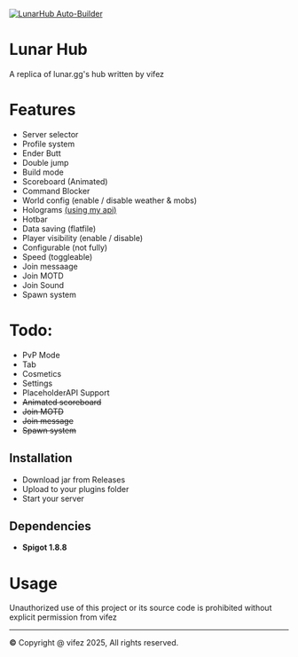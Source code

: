 [![LunarHub Auto-Builder](https://github.com/Krypton-Development/Lunar-Hub/actions/workflows/build.yml/badge.svg?event=workflow_run)](https://github.com/Krypton-Development/Lunar-Hub/actions/workflows/build.yml)

# Lunar Hub
A replica of lunar.gg's hub written by vifez

# Features
- Server selector
- Profile system
- Ender Butt
- Double jump
- Build mode
- Scoreboard (Animated)
- Command Blocker
- World config (enable / disable weather & mobs)
- Holograms [(using my api)](https://github.com/vifezdev/Holograms/blob/main/src/main/java/lol/vifez/holograms/api/HologramsAPI.java) 
- Hotbar
- Data saving (flatfile)
- Player visibility (enable / disable)
- Configurable (not fully)
- Speed (toggleable)
- Join messaage
- Join MOTD
- Join Sound
- Spawn system

# Todo:
- PvP Mode
- Tab
- Cosmetics
- Settings
- PlaceholderAPI Support
- ~~Animated scoreboard~~
- ~~Join MOTD~~
- ~~Join message~~
- ~~Spawn system~~

## Installation
- Download jar from Releases
- Upload to your plugins folder
- Start your server

## Dependencies
- **Spigot 1.8.8**

# Usage
Unauthorized use of this project or its source code is prohibited without explicit permission from vifez

---
**©** Copyright @ vifez 2025, All rights reserved.
